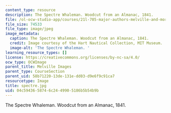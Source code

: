 ```yaml
---
content_type: resource
description: The Spectre Whaleman. Woodcut from an Almanac, 1841.
file: /ol-ocw-studio-app/courses/21l-705-major-authors-melville-and-morrison-fall-2003/04c5943658746c2449905186b5b54b9b_spectre.jpg
file_size: 74533
file_type: image/jpeg
image_metadata:
  caption: The Spectre Whaleman. Woodcut from an Almanac, 1841.
  credit: Image courtesy of the Hart Nautical Collection, MIT Museum.
  image-alt: 'The Spectre Whaleman. '
learning_resource_types: []
license: https://creativecommons.org/licenses/by-nc-sa/4.0/
ocw_type: OCWImage
parent_title: Melville Images
parent_type: CourseSection
parent_uid: 58b71220-13de-131e-dd03-d9e6f9c91ca7
resourcetype: Image
title: spectre.jpg
uid: 04c59436-5874-6c24-4990-5186b5b54b9b
---
```

The Spectre Whaleman. Woodcut from an Almanac, 1841.